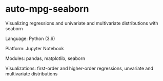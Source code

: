 # auto-mpg-seaborn
Visualizing regressions and univariate and multivariate distributions with seaborn

Language: Python (3.6)

Platform: Jupyter Notebook

Modules: pandas, matplotlib, seaborn

Visualizations: first-order and higher-order regressions, unvariate and multivariate distributions
